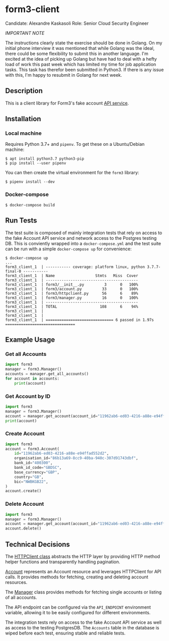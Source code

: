 # form3-client

Candidate: Alexandre Kaskasoli
Role: Senior Cloud Security Engineer

*IMPORTANT NOTE*

The instructions clearly state the exercise should be done in Golang. On my initial phone interview it was mentioned that while Golang was the ideal, there could be some flexibility to submit this in another language. I'm excited at the idea of picking up Golang but have had to deal with a hefty load of work this past week which has limited my time for job application tasks. This task has therefor been submitted in Python3. If there is any issue with this, I'm happy to resubmit in Golang for next week.

## Description

This is a client library for Form3's fake account [API service](https://github.com/form3tech-oss/interview-accountapi).

## Installation

### Local machine

Requires Python 3.7+ and `pipenv`. To get these on a Ubuntu/Debian machine:

```
$ apt install python3.7 python3-pip
$ pip install --user pipenv
```

You can then create the virtual environment for the `form3` library:

```
$ pipenv install --dev
```

### Docker-compose

```
$ docker-compose build
```

## Run Tests

The test suite is composed of mainly integration tests that rely on access to the fake Account API service and network access to the Postgres testing DB. This is conviently wrapped into a `docker-compose.yml` and the test suite can be run with a simple `docker-compose up` for convenience:

```
$ docker-compose up
...
form3_client_1  | ----------- coverage: platform linux, python 3.7.7-final-0 -----------
form3_client_1  | Name                  Stmts   Miss  Cover
form3_client_1  | -----------------------------------------
form3_client_1  | form3/__init__.py         3      0   100%
form3_client_1  | form3/account.py         33      0   100%
form3_client_1  | form3/httpclient.py      56      6    89%
form3_client_1  | form3/manager.py         16      0   100%
form3_client_1  | -----------------------------------------
form3_client_1  | TOTAL                   108      6    94%
form3_client_1  | 
form3_client_1  | 
form3_client_1  | ============================== 6 passed in 1.97s ===============================
```

## Example Usage

### Get all Accounts

```python
import form3
manager = form3.Manager()
accounts = manager.get_all_accounts()
for account in accounts:
    print(account)
```

### Get Account by ID

```python
import form3
manager = form3.Manager()
account = manager.get_account(account_id="11962ab6-ed03-4216-a88e-e94ffad552d2")
print(account)
```

### Create Account

```python
import form3
account = form3.Account(
    id="11962ab6-ed03-4216-a88e-e94ffad552d2",
    organisation_id="86b13a69-8cc9-40ba-940c-307d91743dbf",
    bank_id="400300",
    bank_id_code="GBDSC",
    base_currency="GBP",
    country="GB",
    bic="NWBKGB22",
)
account.create()
```

### Delete Account

```python
import form3
manager = form3.Manager()
account = manager.get_account(account_id="11962ab6-ed03-4216-a88e-e94ffad552d2")
account.delete()
```

## Technical Decisions

The [HTTPClient class](https://github.com/serain/form3-test/blob/master/form3/httpclient.py#L24) abstracts the HTTP layer by providing HTTP method helper functions and transparently handling pagination.

[Account](https://github.com/serain/form3-client/blob/master/form3/account.py) represents an Account resource and leverages HTTPClient for API calls. It provides methods for fetching, creating and deleting account resources.

The [Manager](https://github.com/serain/form3-client/blob/master/form3/manager.py#L6) class provides methods for fetching single accounts or listing of all accounts.

The API endpoint can be configured via the `API_ENDPOINT` environment variable, allowing it to be easily configured for different environments.

The integration tests rely on access to the fake Account API service as well as access to the testing PostgresDB. The `Accounts` table in the database is wiped before each test, ensuring stable and reliable tests.